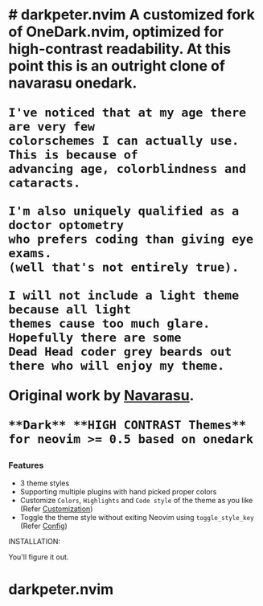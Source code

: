 <h1 align="left">
  # darkpeter.nvim
  A customized fork of OneDark.nvim, optimized for high-contrast readability.
  At this point this is an outright clone of navarasu onedark.

    I've noticed that at my age there are very few
    colorschemes I can actually use. This is because of
    advancing age, colorblindness and cataracts.  

    I'm also uniquely qualified as a doctor optometry 
    who prefers coding than giving eye exams.
    (well that's not entirely true).

    I will not include a light theme because all light
    themes cause too much glare. Hopefully there are some
    Dead Head coder grey beards out there who will enjoy my theme.

    
  Original work by [Navarasu](https://github.com/navarasu/onedark.nvim).

    
    
    **Dark** **HIGH CONTRAST Themes** for neovim >= 0.5 based on onedark
 
### Features
  * 3 theme styles 
  * Supporting multiple plugins with hand picked proper colors
  * Customize `Colors`, `Highlights` and `Code style` of the theme as you like (Refer [Customization](#customization))
  * Toggle the theme style without exiting Neovim using `toggle_style_key` (Refer [Config](#default-configuration))

INSTALLATION:

You'll figure it out.    
</h1>



# darkpeter.nvim
